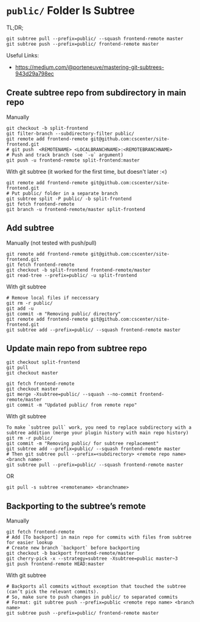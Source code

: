 # `public/` Folder Is Subtree

TL;DR;

```
git subtree pull --prefix=public/ --squash frontend-remote master
git subtree push --prefix=public/ frontend-remote master
```

Useful Links:

* https://medium.com/@porteneuve/mastering-git-subtrees-943d29a798ec

## Create subtree repo from subdirectory in main repo

Manually

```
git checkout -b split-frontend
git filter-branch --subdirectory-filter public/
git remote add frontend-remote git@github.com:cscenter/site-frontend.git
# git push  <REMOTENAME> <LOCALBRANCHNAME>:<REMOTEBRANCHNAME>
# Push and track branch (see `-u` argument)
git push -u frontend-remote split-frontend:master
```

With git subtree (it worked for the first time, but doesn't later :<)

```
git remote add frontend-remote git@github.com:cscenter/site-frontend.git
# Put public/ folder in a separate branch
git subtree split -P public/ -b split-frontend
git fetch frontend-remote
git branch -u frontend-remote/master split-frontend
```


## Add subtree

Manually (not tested with push/pull)

```
git remote add frontend-remote git@github.com:cscenter/site-frontend.git
git fetch frontend-remote
git checkout -b split-frontend frontend-remote/master
git read-tree --prefix=public/ -u split-frontend
```

With git subtree

```
# Remove local files if neccessary
git rm -r public/
git add -u
git commit -m "Removing public/ directory"
git remote add frontend-remote git@github.com:cscenter/site-frontend.git
git subtree add --prefix=public/ --squash frontend-remote master
```

## Update main repo from subtree repo

```
git checkout split-frontend
git pull
git checkout master
```


```
git fetch frontend-remote
git checkout master
git merge -Xsubtree=public/ --squash --no-commit frontend-remote/master
git commit -m "Updated public/ from remote repo"
```

With git subtree

```
To make `subtree pull` work, you need to replace subdirectory with a subtree addition (merge your plugin history with main repo history)
git rm -r public/
git commit -m "Removing public/ for subtree replacement"
git subtree add --prefix=public/ --squash frontend-remote master
# Then git subtree pull --prefix=<subdirectory> <remote repo name> <branch name>
git subtree pull --prefix=public/ --squash frontend-remote master
```

OR 

```
git pull -s subtree <remotename> <branchname>
```

## Backporting to the subtree’s remote

Manually

```
git fetch frontend-remote
# Add [To backport] in main repo for commits with files from subtree for easier lookup
# Create new branch `backport` before backporting
git checkout -b backport frontend-remote/master
git cherry-pick -x --strategy=subtree -Xsubtree=public master~3
git push frontend-remote HEAD:master
```

With git subtree

```
# Backports all commits without exception that touched the subtree (can’t pick the relevant commits).
# So, make sure to push changes in public/ to separated commits
# Format: git subtree push --prefix=public <remote repo name> <branch name>
git subtree push --prefix=public/ frontend-remote master
```